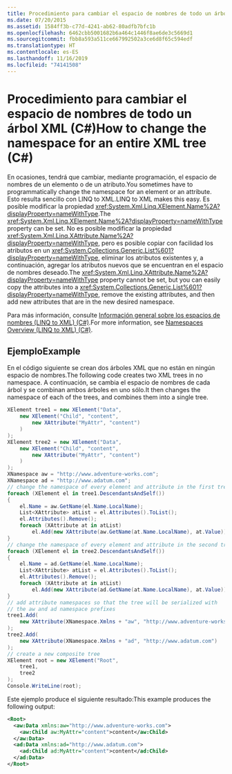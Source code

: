 ```yaml
---
title: Procedimiento para cambiar el espacio de nombres de todo un árbol XML (C#)
ms.date: 07/20/2015
ms.assetid: 1584ff3b-c77d-4241-ab62-80adfb7bfc1b
ms.openlocfilehash: 6462cbb5001682b6a464c1446f8ae6de3c5669d1
ms.sourcegitcommit: fbb8a593a511ce667992502a3ce6d8f65c594edf
ms.translationtype: HT
ms.contentlocale: es-ES
ms.lasthandoff: 11/16/2019
ms.locfileid: "74141508"
---
```

# <a name="how-to-change-the-namespace-for-an-entire-xml-tree-c"></a><span data-ttu-id="c7075-102">Procedimiento para cambiar el espacio de nombres de todo un árbol XML (C#)</span><span class="sxs-lookup"><span data-stu-id="c7075-102">How to change the namespace for an entire XML tree (C#)</span></span>
<span data-ttu-id="c7075-103">En ocasiones, tendrá que cambiar, mediante programación, el espacio de nombres de un elemento o de un atributo.</span><span class="sxs-lookup"><span data-stu-id="c7075-103">You sometimes have to programmatically change the namespace for an element or an attribute.</span></span> <span data-ttu-id="c7075-104">Esto resulta sencillo con LINQ to XML.</span><span class="sxs-lookup"><span data-stu-id="c7075-104">LINQ to XML makes this easy.</span></span> <span data-ttu-id="c7075-105">Es posible modificar la propiedad <xref:System.Xml.Linq.XElement.Name%2A?displayProperty=nameWithType>.</span><span class="sxs-lookup"><span data-stu-id="c7075-105">The <xref:System.Xml.Linq.XElement.Name%2A?displayProperty=nameWithType> property can be set.</span></span> <span data-ttu-id="c7075-106">No es posible modificar la propiedad <xref:System.Xml.Linq.XAttribute.Name%2A?displayProperty=nameWithType>, pero es posible copiar con facilidad los atributos en un <xref:System.Collections.Generic.List%601?displayProperty=nameWithType>, eliminar los atributos existentes y, a continuación, agregar los atributos nuevos que se encuentran en el espacio de nombres deseado.</span><span class="sxs-lookup"><span data-stu-id="c7075-106">The <xref:System.Xml.Linq.XAttribute.Name%2A?displayProperty=nameWithType> property cannot be set, but you can easily copy the attributes into a <xref:System.Collections.Generic.List%601?displayProperty=nameWithType>, remove the existing attributes, and then add new attributes that are in the new desired namespace.</span></span>  
  
 <span data-ttu-id="c7075-107">Para más información, consulte [Información general sobre los espacios de nombres (LINQ to XML) (C#)](namespaces-overview-linq-to-xml.md).</span><span class="sxs-lookup"><span data-stu-id="c7075-107">For more information, see [Namespaces Overview (LINQ to XML) (C#)](namespaces-overview-linq-to-xml.md).</span></span>  
  
## <a name="example"></a><span data-ttu-id="c7075-108">Ejemplo</span><span class="sxs-lookup"><span data-stu-id="c7075-108">Example</span></span>  
 <span data-ttu-id="c7075-109">En el código siguiente se crean dos árboles XML que no están en ningún espacio de nombres.</span><span class="sxs-lookup"><span data-stu-id="c7075-109">The following code creates two XML trees in no namespace.</span></span> <span data-ttu-id="c7075-110">A continuación, se cambia el espacio de nombres de cada árbol y se combinan ambos árboles en uno sólo.</span><span class="sxs-lookup"><span data-stu-id="c7075-110">It then changes the namespace of each of the trees, and combines them into a single tree.</span></span>  
  
```csharp  
XElement tree1 = new XElement("Data",  
    new XElement("Child", "content",  
        new XAttribute("MyAttr", "content")  
    )  
);  
XElement tree2 = new XElement("Data",  
    new XElement("Child", "content",  
        new XAttribute("MyAttr", "content")  
    )  
);  
XNamespace aw = "http://www.adventure-works.com";  
XNamespace ad = "http://www.adatum.com";  
// change the namespace of every element and attribute in the first tree  
foreach (XElement el in tree1.DescendantsAndSelf())  
{  
    el.Name = aw.GetName(el.Name.LocalName);  
    List<XAttribute> atList = el.Attributes().ToList();  
    el.Attributes().Remove();  
    foreach (XAttribute at in atList)  
        el.Add(new XAttribute(aw.GetName(at.Name.LocalName), at.Value));  
}  
// change the namespace of every element and attribute in the second tree  
foreach (XElement el in tree2.DescendantsAndSelf())  
{  
    el.Name = ad.GetName(el.Name.LocalName);  
    List<XAttribute> atList = el.Attributes().ToList();  
    el.Attributes().Remove();  
    foreach (XAttribute at in atList)  
        el.Add(new XAttribute(ad.GetName(at.Name.LocalName), at.Value));  
}  
// add attribute namespaces so that the tree will be serialized with  
// the aw and ad namespace prefixes  
tree1.Add(  
    new XAttribute(XNamespace.Xmlns + "aw", "http://www.adventure-works.com")  
);  
tree2.Add(  
    new XAttribute(XNamespace.Xmlns + "ad", "http://www.adatum.com")  
);  
// create a new composite tree  
XElement root = new XElement("Root",  
    tree1,  
    tree2  
);  
Console.WriteLine(root);  
```  
  
 <span data-ttu-id="c7075-111">Este ejemplo produce el siguiente resultado:</span><span class="sxs-lookup"><span data-stu-id="c7075-111">This example produces the following output:</span></span>  
  
```xml  
<Root>  
  <aw:Data xmlns:aw="http://www.adventure-works.com">  
    <aw:Child aw:MyAttr="content">content</aw:Child>  
  </aw:Data>  
  <ad:Data xmlns:ad="http://www.adatum.com">  
    <ad:Child ad:MyAttr="content">content</ad:Child>  
  </ad:Data>  
</Root>  
```  

